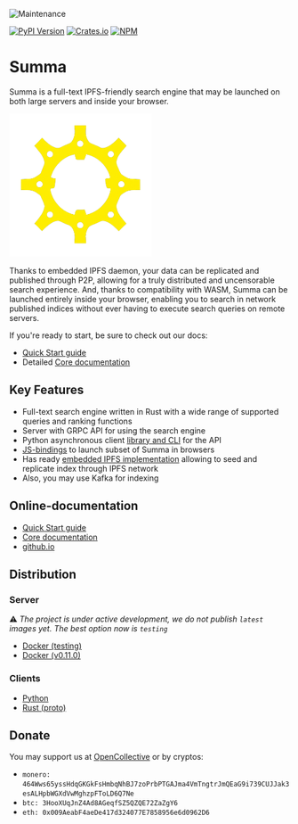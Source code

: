 ![Maintenance](https://img.shields.io/badge/maintenance-activly--developing-brightgreen.svg)

[![PyPI Version](https://img.shields.io/pypi/v/aiosumma.svg?label=aiosumma%20(Python))](https://pypi.python.org/pypi/aiosumma)
[![Crates.io](https://img.shields.io/crates/v/summa-proto.svg?label=summa-proto%20(Rust))](https://crates.io/crates/summa-proto)
[![NPM](https://img.shields.io/npm/v/summa-wasm.svg?label=summa-wasm%20(JS))](https://www.npmjs.com/package/summa-wasm)

# Summa

Summa is a full-text IPFS-friendly search engine that may be launched on both large servers and inside your browser.

<img src="docs/assets/gear-logo-removebg.png" width=256 height=256>

Thanks to embedded IPFS daemon, your data can be replicated and published through P2P, allowing for a truly distributed and
uncensorable search experience. And, thanks to compatibility with WASM, Summa can be launched entirely
inside your browser, enabling you to search in network published indices without ever having to execute search queries
on remote servers.

If you're ready to start, be sure to check out our docs:
- [Quick Start guide](https://izihawa.github.io/summa/guides/quick-start)
- Detailed [Core documentation](https://izihawa.github.io/summa/core)

## Key Features

- Full-text search engine written in Rust with a wide range of supported queries and ranking functions
- Server with GRPC API for using the search engine 
- Python asynchronous client [library and CLI](https://izihawa.github.io/summa/apis/python-api) for the API
- [JS-bindings](https://izihawa.github.io/summa/apis/js-api) to launch subset of Summa in browsers
- Has ready [embedded IPFS implementation](https://github.com/n0-computer/iroh) allowing to seed and replicate index through IPFS network
- Also, you may use Kafka for indexing

## Online-documentation

- [Quick Start guide](https://izihawa.github.io/summa/guides/quick-start)
- [Core documentation](https://izihawa.github.io/summa/core)
- [github.io](https://izihawa.github.io/summa)

## Distribution

### Server

⚠️ *The project is under active development, we do not publish `latest` images yet. The best option now
is `testing`*

- [Docker (testing)](https://hub.docker.com/r/izihawa/summa-server/testing)
- [Docker (v0.11.0)](https://hub.docker.com/r/izihawa/summa-server/0.11.0)

### Clients

- [Python](https://pypi.org/project/aiosumma/)
- [Rust (proto)](https://lib.rs/crates/summa-proto)

## Donate

You may support us at [OpenCollective](https://opencollective.com/izihawa) or by cryptos:
- `monero: 464Wws65yssHdqGKGkFsHmbqNhBJ7zoPrbPTGAJma4VmTngtrJmQEaG9i739CUJJak3esALHpbWGXdVwMghzpFToLD6Q7Ne`
- `btc: 3HooXUqJnZ4Ad8AGeqfSZ5QZQE72ZaZgY6`
- `eth: 0x009AeabF4aeDe417d324077E7858956e6d0962D6`
